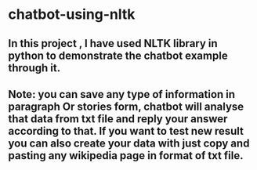 # chatbot-using-nltk
## In this project , I have used NLTK library in python to demonstrate the chatbot example through it.
## Note: you can save any type of information in paragraph Or stories form, chatbot will analyse that data from txt file and reply your answer according to that. If you want to test new result you can also create your data with just copy and pasting any wikipedia  page in format of txt file.
